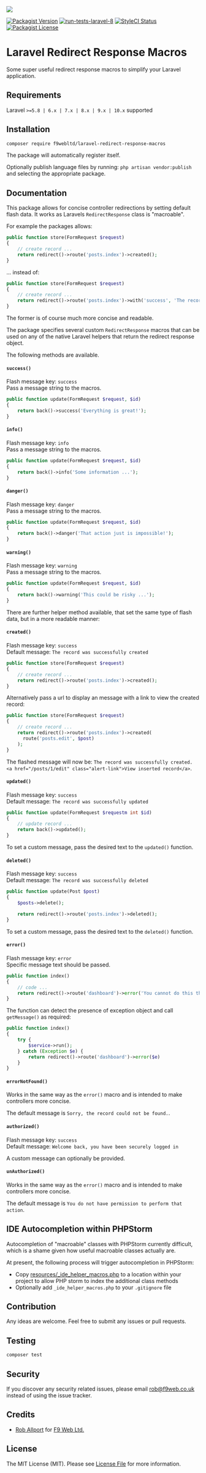 ![](https://banners.beyondco.de/Laravel%20Redirect%20Response%20Macros.png?theme=light&packageManager=composer+require&packageName=f9webltd%2Flaravel-redirect-response-macros&pattern=brickWall&style=style_1&description=Some+super+useful+redirect+response+macros+to+simplify+your+Laravel+application&md=1&showWatermark=0&fontSize=100px&images=code)


[![Packagist Version](https://img.shields.io/packagist/v/f9webltd/laravel-redirect-response-macros?style=flat-square)](https://packagist.org/packages/f9webltd/laravel-redirect-response-macros)
[![run-tests-laravel-8](https://img.shields.io/github/workflow/status/f9webltd/laravel-redirect-response-macros/run-tests-laravel-8?style=flat-square)](https://github.com/f9webltd/laravel-redirect-response-macros/actions)
[![StyleCI Status](https://github.styleci.io/repos/278581318/shield)](https://github.styleci.io/repos/278581318)
[![Packagist License](https://img.shields.io/packagist/l/f9webltd/laravel-redirect-response-macros?style=flat-square)](https://packagist.org/packages/f9webltd/laravel-redirect-response-macros)

# Laravel Redirect Response Macros

Some super useful redirect response macros to simplify your Laravel application.

## Requirements

Laravel `>=5.8 | 6.x | 7.x | 8.x | 9.x | 10.x` supported

## Installation

``` bash
composer require f9webltd/laravel-redirect-response-macros
```

The package will automatically register itself.

Optionally publish language files by running: `php artisan vendor:publish` and selecting the appropriate package.

## Documentation

This package allows for concise controller redirections by setting default flash data. It works as Laravels `RedirectResponse` class is "macroable".

For example the packages allows:

``` php
public function store(FormRequest $request)
{
    // create record ...
    return redirect()->route('posts.index')->created();
}
```

... instead of:

``` php
public function store(FormRequest $request)
{
    // create record ...
    return redirect()->route('posts.index')->with('success', 'The record was successfully created');
}
```

The former is of course much more concise and readable.

The package specifies several custom `RedirectResponse` macros that can be used on any of the native Laravel helpers that return the redirect response object.

The following methods are available.

#### `success()`

Flash message key: `success`  
Pass a message string to the macros.

``` php
public function update(FormRequest $request, $id)
{
    return back()->success('Everything is great!');
}
```

#### `info()`

Flash message key: `info`  
Pass a message string to the macros.

``` php
public function update(FormRequest $request, $id)
{
    return back()->info('Some information ...');
}
```

#### `danger()`

Flash message key: `danger`  
Pass a message string to the macros.

``` php
public function update(FormRequest $request, $id)
{
    return back()->danger('That action just is impossible!');
}
```

#### `warning()`

Flash message key: `warning`  
Pass a message string to the macros.

``` php
public function update(FormRequest $request, $id)
{
    return back()->warning('This could be risky ...');
}
```

There are further helper method available, that set the same type of flash data, but in a more readable manner:

#### `created()`

Flash message key: `success`  
Default message: `The record was successfully created`

``` php
public function store(FormRequest $request)
{
    // create record ...
    return redirect()->route('posts.index')->created();
}
```

Alternatively pass a url to display an message with a link to view the created record:

``` php
public function store(FormRequest $request)
{
    // create record ...
    return redirect()->route('posts.index')->created(
      route('posts.edit', $post)
    );
}
```

The flashed message will now be: `The record was successfully created. <a href="/posts/1/edit" class="alert-link">View inserted record</a>`.

#### `updated()`

Flash message key: `success`  
Default message: `The record was successfully updated`

``` php
public function update(FormRequest $requestm int $id)
{
    // update record ...
    return back()->updated();
}
```

To set a custom message, pass the desired text to the `updated()` function.

#### `deleted()`

Flash message key: `success`  
Default message: `The record was successfully deleted`

``` php
public function update(Post $post)
{
    $posts->delete();

    return redirect()->route('posts.index')->deleted();
}
```

To set a custom message, pass the desired text to the `deleted()` function.

#### `error()`

Flash message key: `error`  
Specific message text should be passed.

``` php
public function index()
{
    // code ...
    return redirect()->route('dashboard')->error('You cannot do this thing!');
}
```

The function can detect the presence of exception object and call `getMessage()` as required:

``` php
public function index()
{
    try {
        $service->run();
    } catch (Exception $e) {
        return redirect()->route('dashboard')->error($e)
    }
}
```

#### `errorNotFound()`

Works in the same way as the `error()` macro and is intended to make controllers more concise. 

The default message is `Sorry, the record could not be found.`.

#### `authorized()`

Flash message key: `success`  
Default message: `Welcome back, you have been securely logged in`

A custom message can optionally be provided.

#### `unAuthorized()`

Works in the same way as the `error()` macro and is intended to make controllers more concise. 

The default message is `You do not have permission to perform that action`.

## IDE Autocompletion within PHPStorm

Autocompletion of "macroable" classes with PHPStorm currently difficult, which is a shame given how useful macroable classes actually are.

At present, the following process will trigger autocompletion in PHPStorm:

- Copy [resources/_ide_helper_macros.php](resources/_ide_helper_macros.php) to a location within your project to allow PHP storm to index the additional class methods
- Optionally add `_ide_helper_macros.php` to your `.gitignore` file

## Contribution

Any ideas are welcome. Feel free to submit any issues or pull requests.

## Testing

``` bash
composer test
```

## Security

If you discover any security related issues, please email rob@f9web.co.uk instead of using the issue tracker.

## Credits

- [Rob Allport](https://github.com/ultrono) for [F9 Web Ltd.](https://www.f9web.co.uk)

## License

The MIT License (MIT). Please see [License File](LICENSE.md) for more information.


